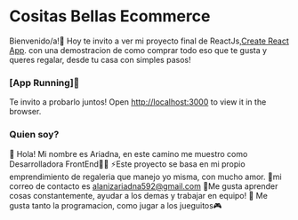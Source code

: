 # Cositas Bellas Ecommerce

Bienvenido/a!🚀 Hoy te invito a ver mi proyecto final de ReactJs,[Create React App](https://github.com/facebook/create-react-app). con una demostracion de como comprar todo eso que te gusta y queres regalar, desde tu casa con simples pasos! 

### [App Running]🚀

Te invito a probarlo juntos! 
Open [http://localhost:3000](http://localhost:3000) to view it in the browser.

### Quien soy?
👋 Hola! Mi nombre es Ariadna, en este camino me muestro como Desarrolladora FrontEnd👨‍💻
⚡️Este proyecto se basa en mi propio emprendimiento de regaleria que manejo yo misma, con mucho amor.
📝mi correo de contacto es alanizariadna592@gmail.com
🧐Me gusta aprender cosas constantemente, ayudar a los demas y trabajar en equipo!
🤖 Me gusta tanto la programacion, como jugar a los jueguitos🎮
